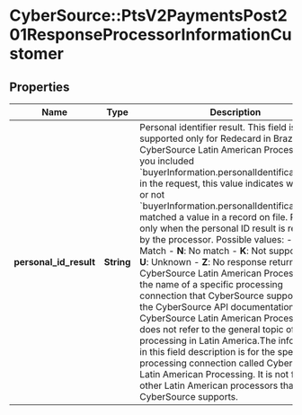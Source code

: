 # CyberSource::PtsV2PaymentsPost201ResponseProcessorInformationCustomer

## Properties
Name | Type | Description | Notes
------------ | ------------- | ------------- | -------------
**personal_id_result** | **String** | Personal identifier result. This field is supported only for Redecard in Brazil for CyberSource Latin American Processing. If you included &#x60;buyerInformation.personalIdentification[].ID&#x60; in the request, this value indicates whether or not &#x60;buyerInformation.personalIdentification[].ID&#x60; matched a value in a record on file. Returned only when the personal ID result is returned by the processor.  Possible values:   - **Y**: Match  - **N**: No match  - **K**: Not supported  - **U**: Unknown  - **Z**: No response returned **Note** CyberSource Latin American Processing is the name of a specific processing connection that CyberSource supports. In the CyberSource API documentation, CyberSource Latin American Processing does not refer to the general topic of processing in Latin America.The information in this field description is for the specific processing connection called CyberSource Latin American Processing. It is not for any other Latin American processors that CyberSource supports.  | [optional] 


